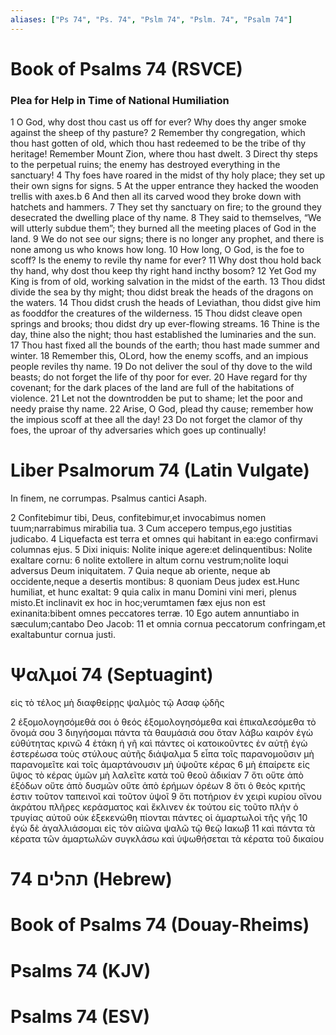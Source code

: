 ```yaml
---
aliases: ["Ps 74", "Ps. 74", "Pslm 74", "Pslm. 74", "Psalm 74"]
---
```



# Book of Psalms 74 (RSVCE)

### Plea for Help in Time of National Humiliation
1 O God, why dost thou cast us off for ever? Why does thy anger smoke against the sheep of thy pasture?
2 Remember thy congregation, which thou hast gotten of old, which thou hast redeemed to be the tribe of thy heritage! Remember Mount Zion, where thou hast dwelt.
3 Direct thy steps to the perpetual ruins; the enemy has destroyed everything in the sanctuary!
4 Thy foes have roared in the midst of thy holy place; they set up their own signs for signs.
5 At the upper entrance they hacked the wooden trellis with axes.b
6 And then all its carved wood they broke down with hatchets and hammers.
7 They set thy sanctuary on fire; to the ground they desecrated the dwelling place of thy name.
8 They said to themselves, “We will utterly subdue them”; they burned all the meeting places of God in the land.
9 We do not see our signs; there is no longer any prophet, and there is none among us who knows how long.
10 How long, O God, is the foe to scoff? Is the enemy to revile thy name for ever?
11 Why dost thou hold back thy hand, why dost thou keep thy right hand incthy bosom?
12 Yet God my King is from of old, working salvation in the midst of the earth.
13 Thou didst divide the sea by thy might; thou didst break the heads of the dragons on the waters.
14 Thou didst crush the heads of Leviathan, thou didst give him as fooddfor the creatures of the wilderness.
15 Thou didst cleave open springs and brooks; thou didst dry up ever-flowing streams.
16 Thine is the day, thine also the night; thou hast established the luminaries and the sun.
17 Thou hast fixed all the bounds of the earth; thou hast made summer and winter.
18 Remember this, OLord, how the enemy scoffs, and an impious people reviles thy name.
19 Do not deliver the soul of thy dove to the wild beasts; do not forget the life of thy poor for ever.
20 Have regard for thy covenant; for the dark places of the land are full of the habitations of violence.
21 Let not the downtrodden be put to shame; let the poor and needy praise thy name.
22 Arise, O God, plead thy cause; remember how the impious scoff at thee all the day!
23 Do not forget the clamor of thy foes, the uproar of thy adversaries which goes up continually!


# Liber Psalmorum 74 (Latin Vulgate)

 In finem, ne corrumpas. Psalmus cantici Asaph.

2 Confitebimur tibi, Deus, confitebimur,et invocabimus nomen tuum;narrabimus mirabilia tua.
3 Cum accepero tempus,ego justitias judicabo.
4 Liquefacta est terra et omnes qui habitant in ea:ego confirmavi columnas ejus.
5 Dixi iniquis: Nolite inique agere:et delinquentibus: Nolite exaltare cornu:
6 nolite extollere in altum cornu vestrum;nolite loqui adversus Deum iniquitatem.
7 Quia neque ab oriente, neque ab occidente,neque a desertis montibus:
8 quoniam Deus judex est.Hunc humiliat, et hunc exaltat:
9 quia calix in manu Domini vini meri, plenus misto.Et inclinavit ex hoc in hoc;verumtamen fæx ejus non est exinanita:bibent omnes peccatores terræ.
10 Ego autem annuntiabo in sæculum;cantabo Deo Jacob:
11 et omnia cornua peccatorum confringam,et exaltabuntur cornua justi.


# Ψαλμοί 74 (Septuagint)

 εἰς τὸ τέλος μὴ διαφθείρῃς ψαλμὸς τῷ Ασαφ ᾠδῆς

2 ἐξομολογησόμεθά σοι ὁ θεός ἐξομολογησόμεθα καὶ ἐπικαλεσόμεθα τὸ ὄνομά σου
3 διηγήσομαι πάντα τὰ θαυμάσιά σου ὅταν λάβω καιρόν ἐγὼ εὐθύτητας κρινῶ
4 ἐτάκη ἡ γῆ καὶ πάντες οἱ κατοικοῦντες ἐν αὐτῇ ἐγὼ ἐστερέωσα τοὺς στύλους αὐτῆς διάψαλμα
5 εἶπα τοῖς παρανομοῦσιν μὴ παρανομεῖτε καὶ τοῖς ἁμαρτάνουσιν μὴ ὑψοῦτε κέρας
6 μὴ ἐπαίρετε εἰς ὕψος τὸ κέρας ὑμῶν μὴ λαλεῖτε κατὰ τοῦ θεοῦ ἀδικίαν
7 ὅτι οὔτε ἀπὸ ἐξόδων οὔτε ἀπὸ δυσμῶν οὔτε ἀπὸ ἐρήμων ὀρέων
8 ὅτι ὁ θεὸς κριτής ἐστιν τοῦτον ταπεινοῖ καὶ τοῦτον ὑψοῖ
9 ὅτι ποτήριον ἐν χειρὶ κυρίου οἴνου ἀκράτου πλῆρες κεράσματος καὶ ἔκλινεν ἐκ τούτου εἰς τοῦτο πλὴν ὁ τρυγίας αὐτοῦ οὐκ ἐξεκενώθη πίονται πάντες οἱ ἁμαρτωλοὶ τῆς γῆς
10 ἐγὼ δὲ ἀγαλλιάσομαι εἰς τὸν αἰῶνα ψαλῶ τῷ θεῷ Ιακωβ
11 καὶ πάντα τὰ κέρατα τῶν ἁμαρτωλῶν συγκλάσω καὶ ὑψωθήσεται τὰ κέρατα τοῦ δικαίου


# 74 תהלים (Hebrew)


# Book of Psalms 74 (Douay-Rheims)


# Psalms 74 (KJV)


# Psalms 74 (ESV)

